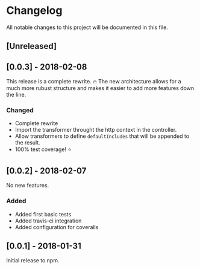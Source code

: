 # Changelog
All notable changes to this project will be documented in this file.

## [Unreleased]



## [0.0.3] - 2018-02-08

This release is a complete rewrite. :fire:
The new architecture allows for a much more rubust structure and makes it easier to add more features down the line.

### Changed
- Complete rewrite
- Import the transformer throught the http context in the controller.
- Allow transformers to define `defaultIncludes` that will be appended to the result.
- 100% test coverage! :star:



## [0.0.2] - 2018-02-07

No new features.

### Added
- Added first basic tests
- Added travis-ci integration
- Added configuration for coveralls



## [0.0.1] - 2018-01-31

Initial release to npm.
